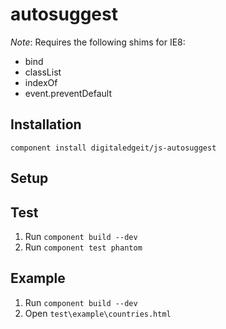 # autosuggest


*Note*: Requires the following shims for IE8:

- bind
- classList
- indexOf
- event.preventDefault

## Installation

	component install digitaledgeit/js-autosuggest

## Setup

## Test

1. Run `component build --dev`
2. Run `component test phantom`

## Example

1. Run `component build --dev`
2. Open `test\example\countries.html`
